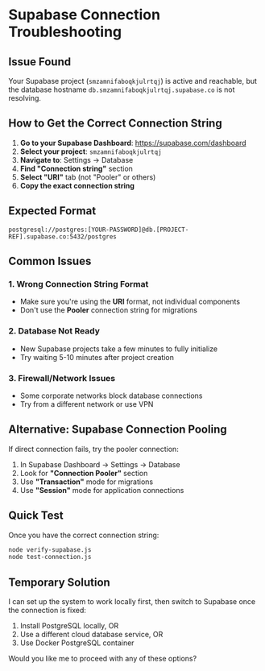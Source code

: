 # Supabase Connection Troubleshooting

## Issue Found
Your Supabase project (`smzamnifaboqkjulrtqj`) is active and reachable, but the database hostname `db.smzamnifaboqkjulrtqj.supabase.co` is not resolving.

## How to Get the Correct Connection String

1. **Go to your Supabase Dashboard**: https://supabase.com/dashboard
2. **Select your project**: `smzamnifaboqkjulrtqj`
3. **Navigate to**: Settings → Database
4. **Find "Connection string"** section
5. **Select "URI"** tab (not "Pooler" or others)
6. **Copy the exact connection string**

## Expected Format
```
postgresql://postgres:[YOUR-PASSWORD]@db.[PROJECT-REF].supabase.co:5432/postgres
```

## Common Issues

### 1. Wrong Connection String Format
- Make sure you're using the **URI** format, not individual components
- Don't use the **Pooler** connection string for migrations

### 2. Database Not Ready
- New Supabase projects take a few minutes to fully initialize
- Try waiting 5-10 minutes after project creation

### 3. Firewall/Network Issues
- Some corporate networks block database connections
- Try from a different network or use VPN

## Alternative: Supabase Connection Pooling

If direct connection fails, try the pooler connection:
1. In Supabase Dashboard → Settings → Database
2. Look for **"Connection Pooler"** section
3. Use **"Transaction"** mode for migrations
4. Use **"Session"** mode for application connections

## Quick Test

Once you have the correct connection string:

```bash
node verify-supabase.js
node test-connection.js
```

## Temporary Solution

I can set up the system to work locally first, then switch to Supabase once the connection is fixed:

1. Install PostgreSQL locally, OR
2. Use a different cloud database service, OR  
3. Use Docker PostgreSQL container

Would you like me to proceed with any of these options?